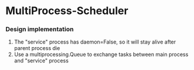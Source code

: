 # MultiProcess-Scheduler

### Design implementation

1. The "service" process  has daemon=False, so it will stay alive after parent
process die
1. Use a multiprocessing.Queue to exchange tasks between main process and
"service" process
